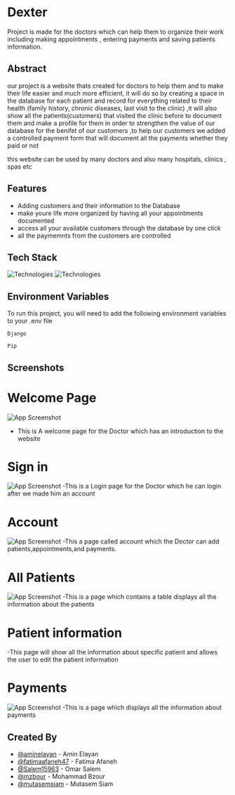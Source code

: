 # Dexter

Project is made for the doctors which can help them to organize their work including making appointments , entering payments
and saving patients information.


## Abstract



our project is a website thats created for doctors to help them and to make their life easier and much more efficient,
it will do so by creating a space in the database for each patient and record for everything related to their health (family history, chronic diseases, last visit to the clinic)
,it will also show all the patients(customers) that visited the clinic before to document them and make a profile for them in order to strengthen the value of our database for the benifet of our customers
,to help our customers we added a controlled payment form that will document all the payments whether they paid or not

this website can be used by many doctors and also many hospitals, clinics , spas etc 

## Features

- Adding customers and their information to the Database
- make youre life more organized by having all your appointments documented 
- access all your available customers through the database by one click 
- all the paymemnts from the customers are controlled 


## Tech Stack


![Technologies](https://miro.medium.com/max/1400/1*slHeZngyeUr7ypEz7MNL5w.png)
![Technologies](https://res.cloudinary.com/practicaldev/image/fetch/s--vIObQAxH--/c_imagga_scale,f_auto,fl_progressive,h_420,q_auto,w_1000/https://dev-to-uploads.s3.amazonaws.com/i/d9taiqwp0968js9hcn5u.png)



## Environment Variables

To run this project, you will need to add the following environment variables to your .env file

`Django`

`Pip`


## Screenshots

# Welcome Page 
![App Screenshot](https://s4.gifyu.com/images/Screen_Recording_2022-10-15_at_6_10_57_PM_AdobeExpress.md.gif)
- This is A welcome page for the Doctor which has an introduction to the website
# Sign in 
![App Screenshot](https://i.ibb.co/VjnHtdp/login-screen.png)
-This is a Login page for the Doctor which he can login after we made him an account 
# Account
![App Screenshot](https://s4.gifyu.com/images/Screen_Recording_2022-10-15_at_6_16_09_PM_AdobeExpress.gif)
-This a page called account which the Doctor can add patients,appointments,and payments.
# All Patients
![App Screenshot](https://i.ibb.co/crx6GC4/all-patient.png)
-This is a page which contains a table displays all the information about the patients 
# Patient information

-This page will show all the information about specific patient and allows the user to edit the patient information 
# Payments
![App Screenshot](https://i.ibb.co/yynzBgv/payments-list.png)
-This is a page which displays all the information about payments
## Created By

- [@aminelayan](https://github.com/aminelayan) - Amin Elayan
- [@fatimaafaneh47](https://github.com/fatimaafaneh47) - Fatima Afaneh
- [@Salem15963](https://github.com/Salem15963) - Omar Salem
- [@mzbour](https://github.com/mzbour) - Mohammad Bzour
- [@mutasemsiam](https://github.com/mutasemsiam) - Mutasem Siam
